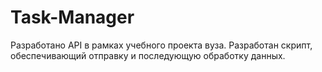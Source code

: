 # Task-Manager
Разработано API в рамках учебного проекта вуза.
Разработан скрипт, обеспечивающий отправку и последующую обработку данных.
